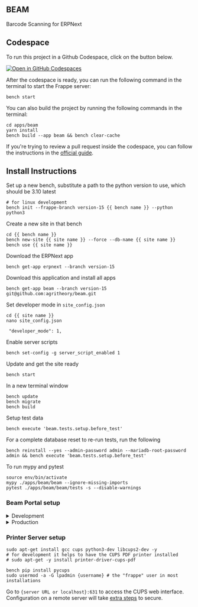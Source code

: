 <!-- Copyright (c) 2024, AgriTheory and contributors
For license information, please see license.txt-->

## BEAM

Barcode Scanning for ERPNext

## Codespace

To run this project in a Github Codespace, click on the button below.

[![Open in GitHub Codespaces](https://github.com/codespaces/badge.svg)](https://codespaces.new/agritheory/beam?quickstart=1)

After the codespace is ready, you can run the following command in the terminal to start the Frappe server:

```shell
bench start
```

You can also build the project by running the following commands in the terminal:

```shell
cd apps/beam
yarn install
bench build --app beam && bench clear-cache
```

If you're trying to review a pull request inside the codespace, you can follow the instructions in the [official guide](https://docs.github.com/en/codespaces/developing-in-a-codespace/using-github-codespaces-for-pull-requests#reviewing-a-pull-request-in-codespaces).

## Install Instructions

Set up a new bench, substitute a path to the python version to use, which should be 3.10 latest

```
# for linux development
bench init --frappe-branch version-15 {{ bench name }} --python python3
```
Create a new site in that bench
```
cd {{ bench name }}
bench new-site {{ site name }} --force --db-name {{ site name }}
bench use {{ site name }}
```
Download the ERPNext app
```
bench get-app erpnext --branch version-15
```
Download this application and install all apps
```
bench get-app beam --branch version-15 git@github.com:agritheory/beam.git
```
Set developer mode in `site_config.json`
```
cd {{ site name }}
nano site_config.json

 "developer_mode": 1,
```
Enable server scripts
```
bench set-config -g server_script_enabled 1
```
Update and get the site ready
```
bench start
```
In a new terminal window
```
bench update
bench migrate
bench build
```

Setup test data
```shell
bench execute 'beam.tests.setup.before_test'
```

For a complete database reset to re-run tests, run the following
```shell
bench reinstall --yes --admin-password admin --mariadb-root-password admin && bench execute 'beam.tests.setup.before_test'
```

To run mypy and pytest
```shell
source env/bin/activate
mypy ./apps/beam/beam --ignore-missing-imports
pytest ./apps/beam/beam/tests -s --disable-warnings
```

### Beam Portal setup

<details>
<summary>Development</summary>

```shell
# start the development server
yarn dev
```
</details>

<details>
<summary>Production</summary>

```shell
# build assets for the portal page(s)
bench build

# visit `{server URL}/beam` to access the portal page.
```
</details>

### Printer Server setup
```shell
sudo apt-get install gcc cups python3-dev libcups2-dev -y
# for development it helps to have the CUPS PDF printer installed
# sudo apt-get -y install printer-driver-cups-pdf

bench pip install pycups
sudo usermod -a -G lpadmin {username} # the "frappe" user in most installations
```

Go to `{server URL or localhost}:631` to access the CUPS web interface. Configuration on a remote server will take [extra steps](https://askubuntu.com/questions/23936/how-do-you-administer-cups-remotely-using-the-web-interface) to secure.
